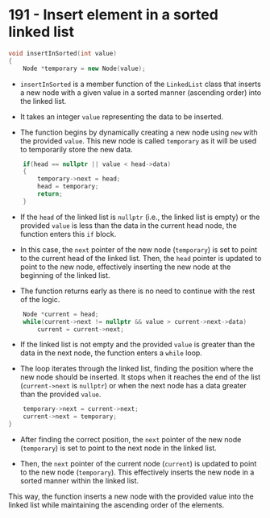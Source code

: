 # 191 - Insert element in a sorted linked list

```cpp
void insertInSorted(int value)
{
    Node *temporary = new Node(value);
```

- `insertInSorted` is a member function of the `LinkedList` class that inserts a new node with a given value in a sorted manner (ascending order) into the linked list.

- It takes an integer `value` representing the data to be inserted.

- The function begins by dynamically creating a new node using `new` with the provided `value`. This new node is called `temporary` as it will be used to temporarily store the new data.

```cpp
    if(head == nullptr || value < head->data) 
    {
        temporary->next = head;
        head = temporary;
        return;
    }
```

- If the `head` of the linked list is `nullptr` (i.e., the linked list is empty) or the provided `value` is less than the data in the current head node, the function enters this `if` block.

- In this case, the `next` pointer of the new node (`temporary`) is set to point to the current head of the linked list. Then, the `head` pointer is updated to point to the new node, effectively inserting the new node at the beginning of the linked list.

- The function returns early as there is no need to continue with the rest of the logic.

```cpp
    Node *current = head;
    while(current->next != nullptr && value > current->next->data)
        current = current->next;
```

- If the linked list is not empty and the provided `value` is greater than the data in the next node, the function enters a `while` loop.

- The loop iterates through the linked list, finding the position where the new node should be inserted. It stops when it reaches the end of the list (`current->next` is `nullptr`) or when the next node has a data greater than the provided `value`.

```cpp
    temporary->next = current->next;
    current->next = temporary;
}
```

- After finding the correct position, the `next` pointer of the new node (`temporary`) is set to point to the next node in the linked list.

- Then, the `next` pointer of the current node (`current`) is updated to point to the new node (`temporary`). This effectively inserts the new node in a sorted manner within the linked list.

This way, the function inserts a new node with the provided value into the linked list while maintaining the ascending order of the elements.